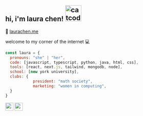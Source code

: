 <h2> hi, i'm laura chen! <img alt="catcode" src="https://camo.githubusercontent.com/0df1c27a194a654fe3b03c9dfe318fb0c9a62e994ed1042e611408aa3f4fa3f6/68747470733a2f2f6d656469612e67697068792e636f6d2f6d656469612f6d47634e6a736657416a593541455a4e77362f67697068792e676966" width='50'> </h2>

 :love_letter: [laurachen.me](https://laurachen.me)

welcome to my corner of the internet :computer:

```javascript
const laura = {
  pronouns: "she" | "her",
  code: [javascript, typescript, python, java, html, css],
  tools: [react, next.js, tailwind, mongodb, node],
  school: [new york university],
  clubs: {
            president: "math society",
            marketing: "women in computing",
  }
}

```


<p><a href="https://twitter.com/laurathesimp"><img src="https://img.shields.io/badge/twitter-%231DA1F2.svg?&style=for-the-badge&logo=twitter&logoColor=white" height=25></a> <a href="https://www.linkedin.com/in/laura-chen-8a9a9625a/"><img src="https://img.shields.io/badge/linkedin-%230077B5.svg?&style=for-the-badge&logo=linkedin&logoColor=white" height=25></a></p>
